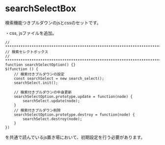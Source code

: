 # searchSelectBox
検索機能つきプルダウンのjsとcssのセットです。

・css, jsファイルを追加。

````
// ****************************************************************************
// 検索セレクトボックス
// ****************************************************************************
function searchSelectOption() {}
$(function () {
    // 検索付きプルダウンの設定
    const searchSelect = new search_select();
    searchSelect.init();

    // 検索付きプルダウンの中身更新
    searchSelectOption.prototype.update = function(node) {
        searchSelect.update(node);
    }
    // 検索付きプルダウン削除
    searchSelectOption.prototype.destroy = function(node) {
        searchSelect.destroy(node);
    }
})
````
を共通で読んでいるjs置き場において、初期設定を行う必要があります。
